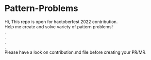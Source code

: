# Pattern-Problems
Hi, This repo is open for hactoberfest 2022 contribution. <br>
Help me create and solve variety of pattern problems! <br>
.<br>
.<br>
.<br>
.<br>
Please have a look on contribution.md file before creating your PR/MR.
